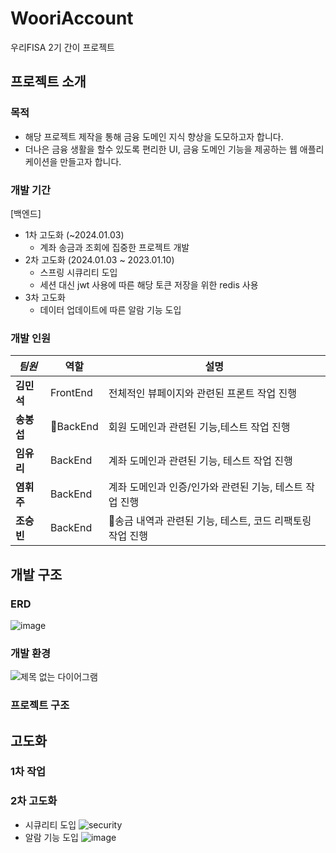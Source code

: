 # WooriAccount
우리FISA 2기 간이 프로젝트

## 프로젝트 소개
### 목적
- 해당 프로젝트 제작을 통해 금융 도메인 지식 향상을 도모하고자 합니다.
- 더나은 금융 생활을 할수 있도록 편리한 UI, 금융 도메인 기능을 제공하는 웹 애플리케이션을 만들고자 합니다.
  
### 개발 기간
[백엔드]
- 1차 고도화 (~2024.01.03)
  - 계좌 송금과 조회에 집중한 프로젝트 개발 
- 2차 고도화 (2024.01.03 ~ 2023.01.10)
  - 스프링 시큐리티 도입
  - 세션 대신 jwt 사용에 따른 해당 토큰 저장을 위한 redis 사용
- 3차 고도화
  - 데이터 업데이트에 따른 알람 기능 도입

### 개발 인원
|***팀원***|역할|설명|
|----------|----|----|
|**김민석**|FrontEnd|전체적인 뷰페이지와 관련된 프론트 작업 진행|
|**송봉섭**|BackEnd|회원 도메인과 관련된 기능,테스트 작업 진행|
|**임유리**|BackEnd|계좌 도메인과 관련된 기능, 테스트 작업 진행|
|**염휘주**|BackEnd|계좌 도메인과 인증/인가와 관련된 기능, 테스트 작업 진행|
|**조승빈**|BackEnd|송금 내역과 관련된 기능, 테스트, 코드 리팩토링 작업 진행|


## 개발 구조
### ERD
![image](https://github.com/BullChallenger/WooriAccount/assets/81970382/56a208d9-ff7f-45cc-ac1f-36a32a524a68)

### 개발 환경
![제목 없는 다이어그램](https://github.com/BullChallenger/WooriAccount/assets/81970382/e59c80fe-7c48-4e6d-90ce-31539b290e7b)

### 프로젝트 구조


## 고도화

### 1차 작업


### 2차 고도화
- 시큐리티 도입
![security](https://github.com/BullChallenger/WooriAccount/assets/81970382/ce6b425b-d2d0-436c-ad89-85a5ae8d5325)
- 알람 기능 도입
![image](https://github.com/BullChallenger/WooriAccount/assets/81970382/c07ee61e-6c71-4d76-b0e8-6e8d9fbdb30e)

